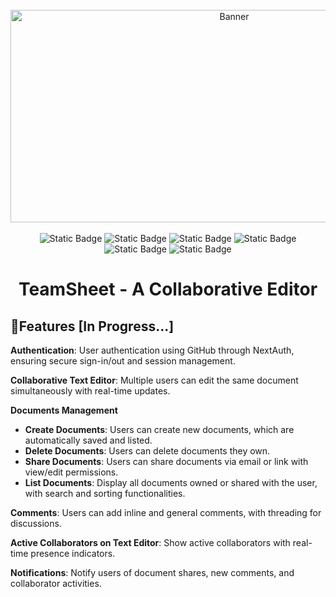 <div align="center">
  <br />
    <div style={border: 1px}>
      <img src="https://github.com/user-attachments/assets/cf7ec620-464c-4243-bd5d-68a731ada801" width=700 height=340 alt="Banner">
    </div>
  <br />
<!--   ![image](https://github.com/user-attachments/assets/be62ae39-4b3c-4c74-a616-41baf58e2f14)
  ![image](https://github.com/user-attachments/assets/cf7ec620-464c-4243-bd5d-68a731ada801)
 -->

  <div>
    <img alt="Static Badge" src="https://img.shields.io/badge/Next.js-gray?logo=Next.js&logoColor=white&logoSize=auto"/ >
    <img alt="Static Badge" src="https://img.shields.io/badge/TypeScript-blue?logo=TypeScript&logoColor=white&logoSize=auto">
    <img alt="Static Badge" src="https://img.shields.io/badge/Lexical-purple?logoColor=white&logoSize=auto">
    <img alt="Static Badge" src="https://img.shields.io/badge/Clerk-green?logo=Clerk&logoColor=white&logoSize=auto">
    <img alt="Static Badge" src="https://img.shields.io/badge/Sentry-purple?logo=Sentry&logoColor=violet&logoSize=auto">
    <img alt="Static Badge" src="https://img.shields.io/badge/shadcn-black?logo=shadcn%2Fui&logoColor=white&logoSize=auto">
  </div>

  <h1 align="center">TeamSheet - A Collaborative Editor</h1>
</div>


## <a name="features">🔋Features [In Progress...]</a>

**Authentication**: User authentication using GitHub through NextAuth, ensuring secure sign-in/out and session management.

**Collaborative Text Editor**: Multiple users can edit the same document simultaneously with real-time updates.

**Documents Management**
   - **Create Documents**: Users can create new documents, which are automatically saved and listed.
   - **Delete Documents**: Users can delete documents they own.
   - **Share Documents**: Users can share documents via email or link with view/edit permissions.
   - **List Documents**: Display all documents owned or shared with the user, with search and sorting functionalities.

**Comments**: Users can add inline and general comments, with threading for discussions.

**Active Collaborators on Text Editor**: Show active collaborators with real-time presence indicators.

**Notifications**: Notify users of document shares, new comments, and collaborator activities.
<!-- This is a [Next.js](https://nextjs.org) project bootstrapped with [`create-next-app`](https://nextjs.org/docs/app/api-reference/cli/create-next-app).

## Getting Started

First, run the development server:

```bash
npm run dev
# or
yarn dev
# or
pnpm dev
# or
bun dev
```

Open [http://localhost:3000](http://localhost:3000) with your browser to see the result.

You can start editing the page by modifying `app/page.tsx`. The page auto-updates as you edit the file.

This project uses [`next/font`](https://nextjs.org/docs/app/building-your-application/optimizing/fonts) to automatically optimize and load [Geist](https://vercel.com/font), a new font family for Vercel.

## Learn More

To learn more about Next.js, take a look at the following resources:

- [Next.js Documentation](https://nextjs.org/docs) - learn about Next.js features and API.
- [Learn Next.js](https://nextjs.org/learn) - an interactive Next.js tutorial.

You can check out [the Next.js GitHub repository](https://github.com/vercel/next.js) - your feedback and contributions are welcome!

## Deploy on Vercel

The easiest way to deploy your Next.js app is to use the [Vercel Platform](https://vercel.com/new?utm_medium=default-template&filter=next.js&utm_source=create-next-app&utm_campaign=create-next-app-readme) from the creators of Next.js.

Check out our [Next.js deployment documentation](https://nextjs.org/docs/app/building-your-application/deploying) for more details.
-->
